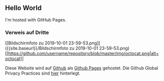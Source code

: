 
## Hello World
I'm hosted with GitHub Pages.
### Verweis auf Dritte

[[Bildschirmfoto zu 2019-10-01 23-59-53.png]]({{site.baseurl}}/Bildschirmfoto zu 2019-10-01 23-59-53.png)
[[https://github.com/username/repository/blob/master/img/octocat.png|alt=octocat]]



Diese Website wird auf  [Github](https://www.github.com) als [Github Pages](https://help.github.com/articles/what-is-github-pages/) gehostet. Die Github Global Privacy Practices sind [hier](https://help.github.com/articles/global-privacy-practices/) hinterlegt.

